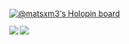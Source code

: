[![@matsxm3's Holopin board](https://holopin.me/matsxm3)](https://holopin.io/@matsxm3)

<a href="https://github.com/MATsxm">
  <img align="left" src="https://github-readme-stats.vercel.app/api?username=matsxm&title_color=fff&icon_color=d3ff00&text_color=9f9f9f&bg_color=151515&show_icons=true">
</a>
<a href="https://github.com/MATsxm">
  <img align="left" src="https://github-readme-stats.vercel.app/api/top-langs?username=matsxm&title_color=fff&icon_color=d3ff00&text_color=9f9f9f&bg_color=151515">
</a>
